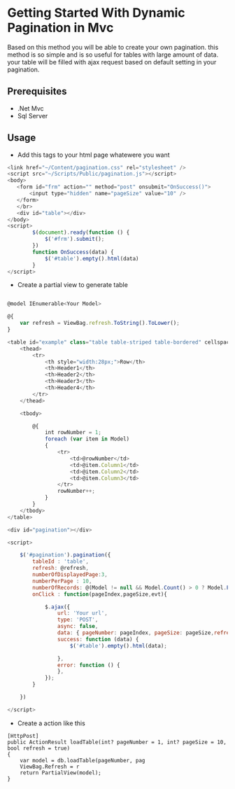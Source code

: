 Getting Started With Dynamic Pagination in Mvc
===================================

Based on this method you will be able to create your own pagination. this method is so simple and is so useful for tables with large amount of data. your table will be filled with ajax request based on default setting in your pagination.

## Prerequisites
* .Net Mvc
* Sql Server

## Usage
* Add this tags to your html page whatewere you want
```javascript
<link href="~/Content/pagination.css" rel="stylesheet" />
<script src="~/Scripts/Public/pagination.js"></script>
<body>
   <form id="frm" action="" method="post" onsubmit="OnSuccess()">
       <input type="hidden" name="pageSize" value="10" />
   </form>
   </br>
   <div id="table"></div>
</body>
<script>
        $(document).ready(function () {
            $('#frm').submit();
        })
        function OnSuccess(data) {
            $('#table').empty().html(data)
        }
</script>
```
* Create a partial view to generate table
```javascript

@model IEnumerable<Your Model>

@{
    var refresh = ViewBag.refresh.ToString().ToLower();
}

<table id="example" class="table table-striped table-bordered" cellspacing="0" width="100%">
    <thead>
        <tr>
            <th style="width:28px;">Row</th>
            <th>Header1</th>
            <th>Header2</th>
            <th>Header3</th>
            <th>Header4</th>
        </tr>
    </thead>

    <tbody>

        @{
            int rowNumber = 1;
            foreach (var item in Model)
            {
                <tr>
                    <td>@rowNumber</td>
                    <td>@item.Column1</td>
                    <td>@item.Column2</td>
                    <td>@item.Column3</td>
                </tr>
                rowNumber++;
            }
        }
    </tbody>
</table>

<div id="pagination"></div>

<script>

    $('#pagination').pagination({
        tableId : 'table',
        refresh: @refresh,
        numberOfDisplayedPage:3,
        numberPerPage : 10,
        numberOfRecords: @(Model != null && Model.Count() > 0 ? Model.FirstOrDefault().Count : 0),
        onClick : function(pageIndex,pageSize,evt){

            $.ajax({
                url: 'Your url',
                type: 'POST',
                async: false,
                data: { pageNumber: pageIndex, pageSize: pageSize,refresh : false },
                success: function (data) {
                    $('#table').empty().html(data);

                },
                error: function () {
                },
            });
        }

    })

</script>
```
* Create a action like this
```
[HttpPost]
public ActionResult loadTable(int? pageNumber = 1, int? pageSize = 10, bool refresh = true)
{
    var model = db.loadTable(pageNumber, pag
    ViewBag.Refresh = r
    return PartialView(model);
}
```
